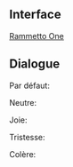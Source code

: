
## Interface

[Rammetto One](<https://fonts.google.com/specimen/Rammetto+One>)

## Dialogue

Par défaut: 

Neutre: 

Joie: 

Tristesse: 

Colère: 


